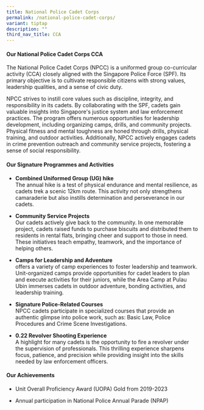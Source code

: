 ```yaml
---
title: National Police Cadet Corps
permalink: /national-police-cadet-corps/
variant: tiptap
description: ""
third_nav_title: CCA
---
```

<h4><strong>Our National Police Cadet Corps CCA</strong></h4>
<p>The National Police Cadet Corps (NPCC) is a uniformed group co-curricular
activity (CCA) closely aligned with the Singapore Police Force (SPF). Its
primary objective is to cultivate responsible citizens with strong values,
leadership qualities, and a sense of civic duty.</p>
<p>NPCC strives to instill core values such as discipline, integrity, and
responsibility in its cadets. By collaborating with the SPF, cadets gain
valuable insights into Singapore's justice system and law enforcement practices.
The program offers numerous opportunities for leadership development, including
organizing camps, drills, and community projects. Physical fitness and
mental toughness are honed through drills, physical training, and outdoor
activities. Additionally, NPCC actively engages cadets in crime prevention
outreach and community service projects, fostering a sense of social responsibility.</p>
<h4><strong>Our Signature Programmes and Activities</strong></h4>
<ul data-tight="true" class="tight">
<li>
<p><strong>Combined Uniformed Group (UG) hike</strong>
<br>The annual hike is a test of physical endurance and mental resilience,
as cadets trek a scenic 12km route. This activity not only strengthens
camaraderie but also instills determination and perseverance in our cadets.</p>
</li>
<li>
<p><strong>Community Service Projects</strong>
<br>Our cadets actively give back to the community. In one memorable project,
cadets raised funds to purchase biscuits and distributed them to residents
in rental flats, bringing cheer and support to those in need. These initiatives
teach empathy, teamwork, and the importance of helping others.</p>
</li>
<li>
<p><strong>Camps for Leadership and Adventure</strong>
<br>offers a variety of camp experiences to foster leadership and teamwork.
Unit-organized camps provide opportunities for cadet leaders to plan and
execute activities for their juniors, while the Area Camp at Pulau Ubin
immerses cadets in outdoor adventure, bonding activities, and leadership
training.</p>
</li>
<li>
<p><strong>Signature Police-Related Courses</strong>
<br>NPCC cadets participate in specialized courses that provide an authentic
glimpse into police work, such as: Basic Law, Police Procedures and Crime
Scene Investigations.</p>
</li>
<li>
<p><strong>0.22 Revolver Shooting Experience</strong>
<br>A highlight for many cadets is the opportunity to fire a revolver under
the supervision of professionals. This thrilling experience sharpens focus,
patience, and precision while providing insight into the skills needed
by law enforcement officers.</p>
</li>
</ul>
<h4><strong>Our Achievements</strong></h4>
<ul data-tight="true" class="tight">
<li>
<p>Unit Overall Proficiency Award (UOPA) Gold from 2019-2023</p>
</li>
<li>
<p>Annual participation in National Police Annual Parade (NPAP)</p>
</li>
</ul>
<p></p>